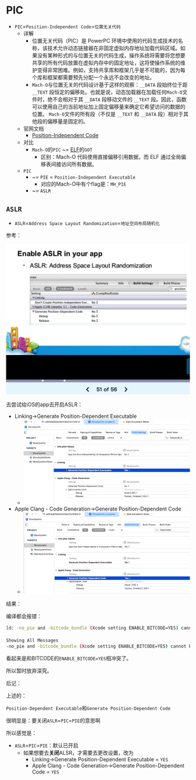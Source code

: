 # PIC

* `PIC`=`Position-Independent Code`=`位置无关代码`
  * 详解
    * 位置无关代码（PIC）是 PowerPC 环境中使用的代码生成技术的名称，该技术允许动态链接器在非固定虚拟内存地址加载代码区域。如果没有某种形式的与位置无关的代码生成，操作系统将需要将您想要共享的所有代码放置在虚拟内存中的固定地址，这将使操作系统的维护变得非常困难。例如，支持共享库和框架几乎是不可能的，因为每个库和框架都需要预先分配一个永远不会改变的地址。
    * `Mach-O`与位置无关的代码设计基于这样的观察：`__DATA` 段始终位于距 `__TEXT` 段恒定的偏移处。也就是说，动态加载器在加载任何`Mach-O`文件时，绝不会相对于其 `__DATA` 段移动文件的 `__TEXT` 段。因此，函数可以使用自己的当前地址加上固定偏移量来确定它希望访问的数据的位置。 `Mach-O`文件的所有段（不仅是 `__TEXT` 和 `__DATA` 段）相对于其他段的偏移量是固定的。
  * 官网文档
    * [Position-Independent Code](https://developer.apple.com/library/archive/documentation/DeveloperTools/Conceptual/MachOTopics/1-Articles/dynamic_code.html#//apple_ref/doc/uid/TP40002528)
  * 对比
    * `Mach-O`的`PIC` ~= [ELF](https://book.crifan.org/books/exec_file_format_elf/website/)的`GOT`
      * 区别：Mach-O 代码使用直接偏移引用数据，而 ELF 通过全局偏移表间接访问所有数据。
  * `PIC` 
    * ~= `PIE` = `Position-Independent Executable`
      * 对应的Mach-O中有个flag是：`MH_PIE`
    * ~= `ASLR`

## `ASLR`

* `ASLR`=`Address Space Layout Randomization`=`地址空间布局随机化`

参考：

![ios_app_enable_alsr](../../assets/img/ios_app_enable_alsr.png)

去尝试给iOS的app去开启ASLR：

* Linking->Generate Position-Dependent Executable
  * ![xcode_linking_gen_pic](../../assets/img/xcode_linking_gen_pic.png)
* Apple Clang - Code Generation->Generate Position-Dependent Code
  * ![xcode_clang_gen_pic](../../assets/img/xcode_clang_gen_pic.png)

结果：

编译都会报错：

```bash
ld: -no_pie and -bitcode_bundle (Xcode setting ENABLE_BITCODE=YES) cannot be used together

Showing All Messages
-no_pie and -bitcode_bundle (Xcode setting ENABLE_BITCODE=YES) cannot be used together
```

看起来是和BITCODE的`ENABLE_BITCODE=YES`相冲突了。

所以暂时放弃深究。

后记：

上述的：

`Position-Dependent Executable`和`Generate Position-Dependent Code`

很明显是：要关闭`ASLR`=`PIC`=`PIE`的意思啊

所以感觉是：

* `ASLR`=`PIC`=`PIE`：默认已开启
  * 如果想要去**关闭**ALSR，才需要去更改设置，改为
    * Linking->Generate Position-Dependent Executable = `YES`
    * Apple Clang - Code Generation->Generate Position-Dependent Code = `YES`
